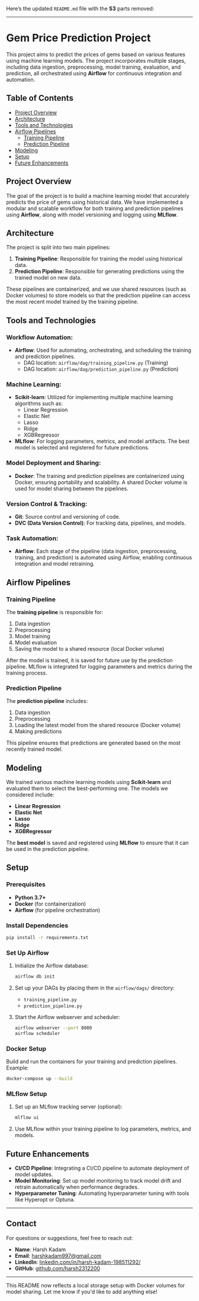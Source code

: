 Here’s the updated `README.md` file with the **S3** parts removed:

---

# Gem Price Prediction Project

This project aims to predict the prices of gems based on various features using machine learning models. The project incorporates multiple stages, including data ingestion, preprocessing, model training, evaluation, and prediction, all orchestrated using **Airflow** for continuous integration and automation. 

## Table of Contents
- [Project Overview](#project-overview)
- [Architecture](#architecture)
- [Tools and Technologies](#tools-and-technologies)
- [Airflow Pipelines](#airflow-pipelines)
  - [Training Pipeline](#training-pipeline)
  - [Prediction Pipeline](#prediction-pipeline)
- [Modeling](#modeling)
- [Setup](#setup)
- [Future Enhancements](#future-enhancements)

## Project Overview

The goal of the project is to build a machine learning model that accurately predicts the price of gems using historical data. We have implemented a modular and scalable workflow for both training and prediction pipelines using **Airflow**, along with model versioning and logging using **MLflow**.

## Architecture

The project is split into two main pipelines:
1. **Training Pipeline**: Responsible for training the model using historical data.
2. **Prediction Pipeline**: Responsible for generating predictions using the trained model on new data.

These pipelines are containerized, and we use shared resources (such as Docker volumes) to store models so that the prediction pipeline can access the most recent model trained by the training pipeline.

## Tools and Technologies

### Workflow Automation:
- **Airflow**: Used for automating, orchestrating, and scheduling the training and prediction pipelines.
  - DAG location: `airflow/dag/training_pipeline.py` (Training)
  - DAG location: `airflow/dag/prediction_pipeline.py` (Prediction)

### Machine Learning:
- **Scikit-learn**: Utilized for implementing multiple machine learning algorithms such as:
  - Linear Regression
  - Elastic Net
  - Lasso
  - Ridge
  - XGBRegressor
- **MLflow**: For logging parameters, metrics, and model artifacts. The best model is selected and registered for future predictions.

### Model Deployment and Sharing:
- **Docker**: The training and prediction pipelines are containerized using Docker, ensuring portability and scalability. A shared Docker volume is used for model sharing between the pipelines.

### Version Control & Tracking:
- **Git**: Source control and versioning of code.
- **DVC (Data Version Control)**: For tracking data, pipelines, and models.

### Task Automation:
- **Airflow**: Each stage of the pipeline (data ingestion, preprocessing, training, and prediction) is automated using Airflow, enabling continuous integration and model retraining.

## Airflow Pipelines

### Training Pipeline

The **training pipeline** is responsible for:
1. Data ingestion
2. Preprocessing
3. Model training
4. Model evaluation
5. Saving the model to a shared resource (local Docker volume)

After the model is trained, it is saved for future use by the prediction pipeline. MLflow is integrated for logging parameters and metrics during the training process.

### Prediction Pipeline

The **prediction pipeline** includes:
1. Data ingestion
2. Preprocessing
3. Loading the latest model from the shared resource (Docker volume)
4. Making predictions

This pipeline ensures that predictions are generated based on the most recently trained model.

## Modeling

We trained various machine learning models using **Scikit-learn** and evaluated them to select the best-performing one. The models we considered include:
- **Linear Regression**
- **Elastic Net**
- **Lasso**
- **Ridge**
- **XGBRegressor**

The **best model** is saved and registered using **MLflow** to ensure that it can be used in the prediction pipeline.

## Setup

### Prerequisites
- **Python 3.7+**
- **Docker** (for containerization)
- **Airflow** (for pipeline orchestration)

### Install Dependencies
```bash
pip install -r requirements.txt
```

### Set Up Airflow
1. Initialize the Airflow database:
   ```bash
   airflow db init
   ```

2. Set up your DAGs by placing them in the `airflow/dags/` directory:
   - `training_pipeline.py`
   - `prediction_pipeline.py`

3. Start the Airflow webserver and scheduler:
   ```bash
   airflow webserver --port 8080
   airflow scheduler
   ```

### Docker Setup
Build and run the containers for your training and prediction pipelines. Example:
```bash
docker-compose up --build
```

### MLflow Setup
1. Set up an MLflow tracking server (optional):
   ```bash
   mlflow ui
   ```

2. Use MLflow within your training pipeline to log parameters, metrics, and models.

## Future Enhancements

- **CI/CD Pipeline**: Integrating a CI/CD pipeline to automate deployment of model updates.
- **Model Monitoring**: Set up model monitoring to track model drift and retrain automatically when performance degrades.
- **Hyperparameter Tuning**: Automating hyperparameter tuning with tools like Hyperopt or Optuna.

---

## Contact

For questions or suggestions, feel free to reach out:
- **Name**: Harsh Kadam
- **Email**: harshkadam997@gmail.com
- **LinkedIn**: [linkedin.com/in/harsh-kadam-198511292/](https://linkedin.com/in/harsh-kadam-198511292/)
- **GitHub**: [github.com/harsh2312200](https://github.com/harsh2312200)

---

This README now reflects a local storage setup with Docker volumes for model sharing. Let me know if you'd like to add anything else!
